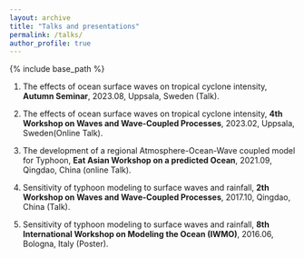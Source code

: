 ```yaml
---
layout: archive
title: "Talks and presentations"
permalink: /talks/
author_profile: true
---
```


{% include base_path %}

1. The effects of ocean surface waves on tropical cyclone intensity, **Autumn Seminar**, 2023.08, Uppsala, Sweden (Talk).

2. The effects of ocean surface waves on tropical cyclone intensity, **4th Workshop on Waves and Wave-Coupled Processes**, 2023.02, Uppsala, Sweden(Online Talk).
  
3. The development of a regional Atmosphere-Ocean-Wave coupled model for Typhoon, **Eat Asian Workshop on a predicted Ocean**, 2021.09, Qingdao, China (online Talk).
   
4. Sensitivity of typhoon modeling to surface waves and rainfall, **2th Workshop on Waves and Wave-Coupled Processes**, 2017.10, Qingdao, China (Talk).
   
5. Sensitivity of typhoon modeling to surface waves and rainfall, **8th International Workshop on Modeling the Ocean (IWMO)**, 2016.06, Bologna, Italy (Poster).


